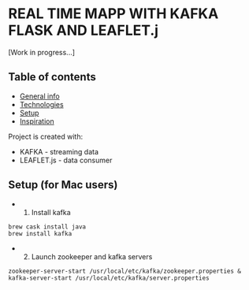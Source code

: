 # REAL TIME MAPP WITH KAFKA FLASK AND LEAFLET.j
[Work in progress...]

## Table of contents
* [General info](#general-info)
* [Technologies](#technologies)
* [Setup](#setup)
* [Inspiration](#inspiration)

Project is created with:
* KAFKA - streaming data
* LEAFLET.js - data consumer


## Setup (for Mac users)

* 1. Install kafka 
```
brew cask install java
brew install kafka
```
* 2. Launch zookeeper and kafka servers
```
zookeeper-server-start /usr/local/etc/kafka/zookeeper.properties & kafka-server-start /usr/local/etc/kafka/server.properties
```